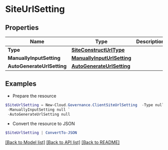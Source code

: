 # SiteUrlSetting
## Properties

Name | Type | Description | Notes
------------ | ------------- | ------------- | -------------
**Type** | [**SiteConstructUrlType**](SiteConstructUrlType.md) |  | [optional] 
**ManuallyInputSetting** | [**ManuallyInputUrlSetting**](ManuallyInputUrlSetting.md) |  | [optional] 
**AutoGenerateUrlSetting** | [**AutoGenerateUrlSetting**](AutoGenerateUrlSetting.md) |  | [optional] 

## Examples

- Prepare the resource
```powershell
$SiteUrlSetting = New-Cloud.Governance.ClientSiteUrlSetting  -Type null `
 -ManuallyInputSetting null `
 -AutoGenerateUrlSetting null
```

- Convert the resource to JSON
```powershell
$SiteUrlSetting | ConvertTo-JSON
```

[[Back to Model list]](../README.md#documentation-for-models) [[Back to API list]](../README.md#documentation-for-api-endpoints) [[Back to README]](../README.md)

